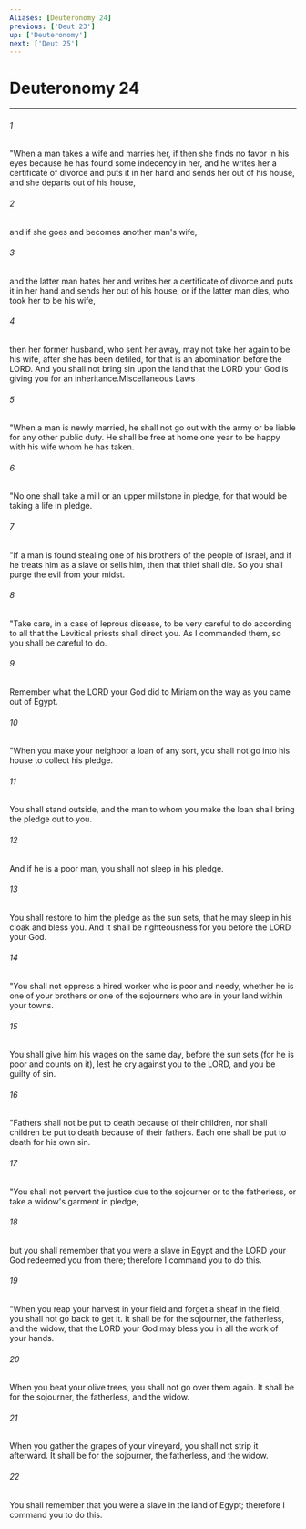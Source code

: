```yaml
---
Aliases: [Deuteronomy 24]
previous: ['Deut 23']
up: ['Deuteronomy']
next: ['Deut 25']
---
```

# Deuteronomy 24

***

 

###### 1 
"When a man takes a wife and marries her, if then she finds no favor in his eyes because he has found some indecency in her, and he writes her a certificate of divorce and puts it in her hand and sends her out of his house, and she departs out of his house, 
 

###### 2 
and if she goes and becomes another man's wife, 
 

###### 3 
and the latter man hates her and writes her a certificate of divorce and puts it in her hand and sends her out of his house, or if the latter man dies, who took her to be his wife, 
 

###### 4 
then her former husband, who sent her away, may not take her again to be his wife, after she has been defiled, for that is an abomination before the LORD. And you shall not bring sin upon the land that the LORD your God is giving you for an inheritance.Miscellaneous Laws
 
 

###### 5 
"When a man is newly married, he shall not go out with the army or be liable for any other public duty. He shall be free at home one year to be happy with his wife whom he has taken.
 
 

###### 6 
"No one shall take a mill or an upper millstone in pledge, for that would be taking a life in pledge.
 
 

###### 7 
"If a man is found stealing one of his brothers of the people of Israel, and if he treats him as a slave or sells him, then that thief shall die. So you shall purge the evil from your midst.
 
 

###### 8 
"Take care, in a case of leprous disease, to be very careful to do according to all that the Levitical priests shall direct you. As I commanded them, so you shall be careful to do. 
 

###### 9 
Remember what the LORD your God did to Miriam on the way as you came out of Egypt.
 
 

###### 10 
"When you make your neighbor a loan of any sort, you shall not go into his house to collect his pledge. 
 

###### 11 
You shall stand outside, and the man to whom you make the loan shall bring the pledge out to you. 
 

###### 12 
And if he is a poor man, you shall not sleep in his pledge. 
 

###### 13 
You shall restore to him the pledge as the sun sets, that he may sleep in his cloak and bless you. And it shall be righteousness for you before the LORD your God.
 
 

###### 14 
"You shall not oppress a hired worker who is poor and needy, whether he is one of your brothers or one of the sojourners who are in your land within your towns. 
 

###### 15 
You shall give him his wages on the same day, before the sun sets (for he is poor and counts on it), lest he cry against you to the LORD, and you be guilty of sin.
 
 

###### 16 
"Fathers shall not be put to death because of their children, nor shall children be put to death because of their fathers. Each one shall be put to death for his own sin.
 
 

###### 17 
"You shall not pervert the justice due to the sojourner or to the fatherless, or take a widow's garment in pledge, 
 

###### 18 
but you shall remember that you were a slave in Egypt and the LORD your God redeemed you from there; therefore I command you to do this.
 
 

###### 19 
"When you reap your harvest in your field and forget a sheaf in the field, you shall not go back to get it. It shall be for the sojourner, the fatherless, and the widow, that the LORD your God may bless you in all the work of your hands. 
 

###### 20 
When you beat your olive trees, you shall not go over them again. It shall be for the sojourner, the fatherless, and the widow. 
 

###### 21 
When you gather the grapes of your vineyard, you shall not strip it afterward. It shall be for the sojourner, the fatherless, and the widow. 
 

###### 22 
You shall remember that you were a slave in the land of Egypt; therefore I command you to do this.
 
